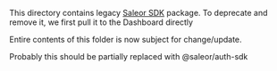 This directory contains legacy [Saleor SDK](https://github.com/saleor/saleor-sdk) package. To deprecate and remove it, we first
pull it to the Dashboard directly

Entire contents of this folder is now subject for change/update.

Probably this should be partially replaced with @saleor/auth-sdk
